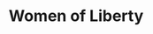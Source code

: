 ---
pid: RS271
title: Women of Liberty
location_transcription: Rittenhouse Square
zipcode: '19406'
outside_phl: 'King of Prussia PA '
neighborhood: 
age: 
age_range: 
instagram: 
image_file_name: RS_271.jpg
proposal_transcription: |-
  Important women w/ Philly connection
  Alice Paul
  Sister Mary Scullion
topic: History,Philadelphia,Women
topic_summary: 0, 0, 0
type: Other No Form
keywords_other: women, liberty, Alice Paul Sister, Mary Scullion
credit: Kate Pierkoslu
image_labels: 
twitter: 
facebook: 
permalink: "/monuments/rs271/"
layout: item-page
---